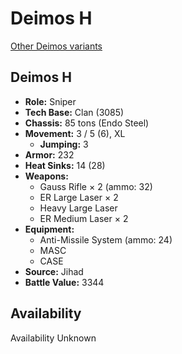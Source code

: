 # Deimos H

[Other Deimos variants](../deimos.md)

## Deimos H
- **Role:** Sniper
- **Tech Base:** Clan (3085)
- **Chassis:** 85 tons (Endo Steel)
- **Movement:** 3 / 5 (6), XL
  - **Jumping:** 3
- **Armor:** 232
- **Heat Sinks:** 14 (28)
- **Weapons:**
  - Gauss Rifle × 2 (ammo: 32)
  - ER Large Laser × 2
  - Heavy Large Laser
  - ER Medium Laser × 2
- **Equipment:**
  - Anti-Missile System (ammo: 24)
  - MASC
  - CASE
- **Source:** Jihad
- **Battle Value:** 3344

## Availability

Availability Unknown

